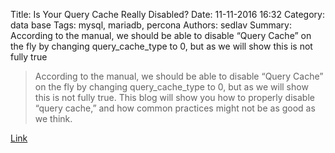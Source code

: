 Title: Is Your Query Cache Really Disabled?
Date: 11-11-2016 16:32
Category: data base
Tags: mysql, mariadb, percona
Authors: sedlav
Summary: According to the manual, we should be able to disable “Query Cache” on the fly by changing query_cache_type to 0, but as we will show this is not fully true

> According to the manual, we should be able to disable “Query Cache” on the fly by changing query_cache_type to 0, but as we will show this is not fully true. This blog will show you how to properly disable “query cache,” and how common practices might not be as good as we think.

[Link](https://www.percona.com/blog/2016/11/11/is-your-query-cache-really-disabled/)
